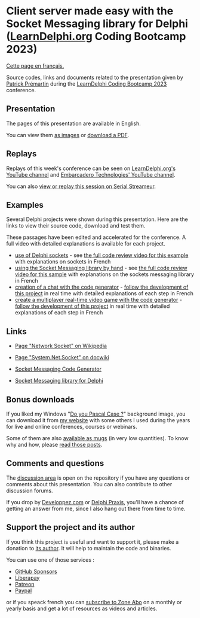 # Client server made easy with the Socket Messaging library for Delphi ([LearnDelphi.org](https://learndelphi.org) Coding Bootcamp 2023)

[Cette page en français.](LISEZMOI.md)

Source codes, links and documents related to the presentation given by [Patrick Prémartin](https://fr.gravatar.com/patrickpremartinfr) during the [LearnDelphi Coding Bootcamp 2023](https://learndelphi.org/coding-bootcamp-2023/) conference.

## Presentation

The pages of this presentation are available in English.

You can view them [as images](./slides) or [download a PDF](ClientServerMadeEasyInDelphi202308.pdf).

## Replays

Replays of this week's conference can be seen on [LearnDelphi.org's YouTube channel](https://www.youtube.com/@LearnDelphi) and [Embarcadero Technologies' YouTube channel](https://www.youtube.com/@EmbarcaderoTech).

You can also [view or replay this session on Serial Streameur](https://serialstreameur.fr/client-server-made-easy-with-the-socket-messaging-library-for-delphi-coding-bootcamp-2023.html).

## Examples

Several Delphi projects were shown during this presentation. Here are the links to view their source code, download and test them.

These passages have been edited and accelerated for the conference. A full video with detailed explanations is available for each project.

* [use of Delphi sockets](https://github.com/DeveloppeurPascal/Delphi-samples/tree/main/Network-Samples/01-TSocket) - see [the full code review video for this example](https://developpeur-pascal.fr/exemple-d-utilisation-du-composant-tsocket-dans-un-projet-delphi.html) with explanations on sockets in French
* [using the Socket Messaging library by hand](https://github.com/DeveloppeurPascal/Socket-Messaging-Library/tree/main/samples/01-fmx-client-server) - see [the full code review video for this sample](https://developpeur-pascal.fr/exemple-d-utilisation-a-la-main-de-la-librairie-socket-messaging.html) with explanations on the sockets messaging library in French
* [creation of a chat with the code generator](./sample-chat) - [follow the development of this project](https://developpeur-pascal.fr/developpement-d-un-espace-de-discussion-a-plusieurs-en-reseau-avec-sm-code-generator.html) in real time with detailed explanations of each step in French
* [create a multiplayer real-time video game with the code generator](./sample-game) - [follow the development of this project](https://developpeur-pascal.fr/developper-un-espace-de-dessin-a-plusieurs-en-reseau-sous-le-principe-de-la-pixel-war.html) in real time with detailed explanations of each step in French

## Links

* [Page "Network Socket" on Wikipedia](https://en.wikipedia.org/wiki/Network_socket)

* [Page "System.Net.Socket" on docwiki](https://docwiki.embarcadero.com/Libraries/en/System.Net.Socket)

* [Socket Messaging Code Generator](http://smcodegenerator.olfsoftware.fr)

* [Socket Messaging library for Delphi](https://socketmessaging.developpeur-pascal.fr)

## Bonus downloads

If you liked my Windows "[Do you Pascal Case ?](https://www.dropbox.com/s/q0ozh2hvjjh3w37/RADStudio-PascalCase-1920x1080.jpg?dl=1)" background image, you can download it from [my website](https://developpeur-pascal.fr/les-fonds-d-ecran.html) with some others I used during the years for live and online conferences, courses or webinars.

Some of them are also [available as mugs](https://www.leshopdeludo.fr/326-goodies) (in very low quantities). To know why and how, please [read those posts](https://developpeur-pascal.fr/goodies.html).

## Comments and questions

The [discussion area](https://github.com/DeveloppeurPascal/DCB2023-Socket-Messaging-library-and-generator/discussions) is open on the repository if you have any questions or comments about this presentation. You can also contribute to other discussion forums.

If you drop by [Developpez.com](https://www.developpez.net/forums/f15/environnements-developpement/delphi/) or [Delphi Praxis](https://en.delphipraxis.net), you'll have a chance of getting an answer from me, since I also hang out there from time to time.

## Support the project and its author

If you think this project is useful and want to support it, please make a donation to [its author](https://github.com/DeveloppeurPascal). It will help to maintain the code and binaries.

You can use one of those services :

* [GitHub Sponsors](https://github.com/sponsors/DeveloppeurPascal)
* [Liberapay](https://liberapay.com/PatrickPremartin)
* [Patreon](https://www.patreon.com/patrickpremartin)
* [Paypal](https://www.paypal.com/paypalme/patrickpremartin)

or if you speack french you can [subscribe to Zone Abo](https://zone-abo.fr/nos-abonnements.php) on a monthly or yearly basis and get a lot of resources as videos and articles.

